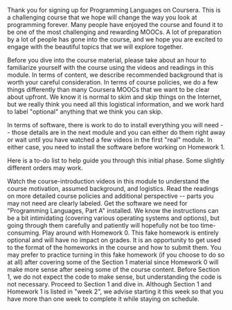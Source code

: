 Thank you for signing up for Programming Languages on Coursera. This is a challenging course that we hope will change the way you look at programming forever. Many people have enjoyed the course and found it to be one of the most challenging and rewarding MOOCs. A lot of preparation by a lot of people has gone into the course, and we hope you are excited to engage with the beautiful topics that we will explore together.

Before you dive into the course material, please take about an hour to familiarize yourself with the course using the videos and readings in this module. In terms of content, we describe recommended background that is worth your careful consideration. In terms of course policies, we do a few things differently than many Coursera MOOCs that we want to be clear about upfront. We know it is normal to skim and skip things on the Internet, but we really think you need all this logistical information, and we work hard to label "optional" anything that we think you can skip.

In terms of software, there is work to do to install everything you will need -- those details are in the next module and you can either do them right away or wait until you have watched a few videos in the first "real" module. In either case, you need to install the software before working on Homework 1.

Here is a to-do list to help guide you through this initial phase. Some slightly different orders may work.

Watch the course-introduction videos in this module to understand the course motivation, assumed background, and logistics.
Read the readings on more detailed course policies and additional perspective -- parts you may not need are clearly labeled.
Get the software we need for "Programming Languages, Part A" installed. We know the instructions can be a bit intimidating (covering various operating systems and options), but going through them carefully and patiently will hopefully not be too time-consuming.
Play around with Homework 0. This fake homework is entirely optional and will have no impact on grades. It is an opportunity to get used to the format of the homeworks in the course and how to submit them. You may prefer to practice turning in this fake homework (if you choose to do so at all) after covering some of the Section 1 material since Homework 0 will make more sense after seeing some of the course content. Before Section 1, we do not expect the code to make sense, but understanding the code is not necessary.
Proceed to Section 1 and dive in. Although Section 1 and Homework 1 is listed in "week 2", we advise starting it this week so that you have more than one week to complete it while staying on schedule.
